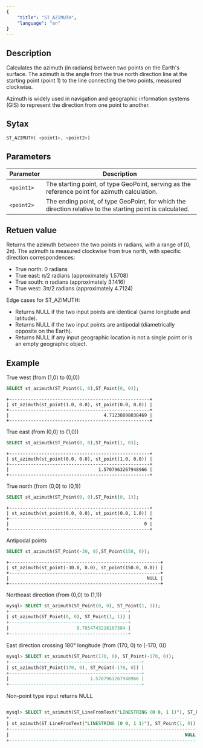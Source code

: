 ```yaml
---
{
    "title": "ST_AZIMUTH",
    "language": "en"
}
---
```


<!-- 
Licensed to the Apache Software Foundation (ASF) under one
or more contributor license agreements.  See the NOTICE file
distributed with this work for additional information
regarding copyright ownership.  The ASF licenses this file
to you under the Apache License, Version 2.0 (the
"License"); you may not use this file except in compliance
with the License.  You may obtain a copy of the License at

  http://www.apache.org/licenses/LICENSE-2.0

Unless required by applicable law or agreed to in writing,
software distributed under the License is distributed on an
"AS IS" BASIS, WITHOUT WARRANTIES OR CONDITIONS OF ANY
KIND, either express or implied.  See the License for the
specific language governing permissions and limitations
under the License.
-->

## Description

Calculates the azimuth (in radians) between two points on the Earth's surface. The azimuth is the angle from the true north direction line at the starting point (point 1) to the line connecting the two points, measured clockwise.

Azimuth is widely used in navigation and geographic information systems (GIS) to represent the direction from one point to another.

## Sytax

```sql
ST_AZIMUTH( <point1>, <point2>)
```
## Parameters

| Parameter       | Description           |
|----------|--------------|
| `<point1>` | The starting point, of type GeoPoint, serving as the reference point for azimuth calculation. |
| `<point2>` | The ending point, of type GeoPoint, for which the direction relative to the starting point is calculated. |

## Retuen value

Returns the azimuth between the two points in radians, with a range of [0, 2π). The azimuth is measured clockwise from true north, with specific direction correspondences:

- True north: 0 radians
- True east: π/2 radians (approximately 1.5708)
- True south: π radians (approximately 3.1416)
- True west: 3π/2 radians (approximately 4.7124)

Edge cases for ST_AZIMUTH:

- Returns NULL if the two input points are identical (same longitude and latitude).
- Returns NULL if the two input points are antipodal (diametrically opposite on the Earth).
- Returns NULL if any input geographic location is not a single point or is an empty geographic object.

## Example


True west (from (1,0) to (0,0))

```sql
SELECT st_azimuth(ST_Point(1, 0),ST_Point(0, 0));
```

```text
+----------------------------------------------------+
| st_azimuth(st_point(1.0, 0.0), st_point(0.0, 0.0)) |
+----------------------------------------------------+
|                                   4.71238898038469 |
+----------------------------------------------------+
```

True east (from (0,0) to (1,0))


```sql
SELECT st_azimuth(ST_Point(0, 0),ST_Point(1, 0));
```

```text
+----------------------------------------------------+
| st_azimuth(st_point(0.0, 0.0), st_point(1.0, 0.0)) |
+----------------------------------------------------+
|                                 1.5707963267948966 |
+----------------------------------------------------+
```

True north (from (0,0) to (0,1))

```sql
SELECT st_azimuth(ST_Point(0, 0),ST_Point(0, 1));
```

```text
+----------------------------------------------------+
| st_azimuth(st_point(0.0, 0.0), st_point(0.0, 1.0)) |
+----------------------------------------------------+
|                                                  0 |
+----------------------------------------------------+
```

Antipodal points

```sql
SELECT st_azimuth(ST_Point(-30, 0),ST_Point(150, 0));
```

```text
+--------------------------------------------------------+
| st_azimuth(st_point(-30.0, 0.0), st_point(150.0, 0.0)) |
+--------------------------------------------------------+
|                                                   NULL |
+--------------------------------------------------------+
```

Northeast direction (from (0,0) to (1,1))

```sql
mysql> SELECT st_azimuth(ST_Point(0, 0), ST_Point(1, 1));
+--------------------------------------------+
| st_azimuth(ST_Point(0, 0), ST_Point(1, 1)) |
+--------------------------------------------+
|                         0.7854743216187384 |
+--------------------------------------------+
```

East direction crossing 180° longitude (from (170, 0) to (-170, 0))

```sql
mysql> SELECT st_azimuth(ST_Point(170, 0), ST_Point(-170, 0));
+-------------------------------------------------+
| st_azimuth(ST_Point(170, 0), ST_Point(-170, 0)) |
+-------------------------------------------------+
|                              1.5707963267948966 |
+-------------------------------------------------+
```

Non-point type input returns NULL

```sql

mysql> SELECT st_azimuth(ST_LineFromText("LINESTRING (0 0, 1 1)"), ST_Point(1, 0));
+----------------------------------------------------------------------+
| st_azimuth(ST_LineFromText("LINESTRING (0 0, 1 1)"), ST_Point(1, 0)) |
+----------------------------------------------------------------------+
|                                                                 NULL |
+----------------------------------------------------------------------+
```

